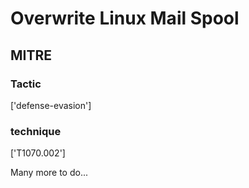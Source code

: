 # Overwrite Linux Mail Spool

## MITRE

### Tactic
['defense-evasion']

### technique
['T1070.002']

Many more to do...
